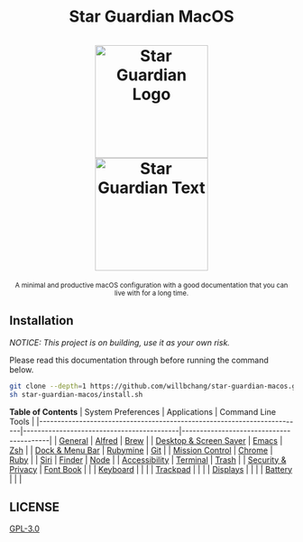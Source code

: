 <h1 align="center">
    Star Guardian MacOS
    <br>
    <br>
    <img width="200" alt="Star Guardian Logo" src="https://user-images.githubusercontent.com/14329786/110730526-8f22f600-825b-11eb-8eda-aa061caaa510.png">
    <br>
    <img width="200" alt="Star Guardian Text" src="https://user-images.githubusercontent.com/14329786/110730595-aa8e0100-825b-11eb-8fcf-8c2071f402ef.png">
</h1>

<div align="center">
    <sub>A minimal and productive macOS configuration with a good documentation that you can live with for a long time.</sub>   
</div>


## Installation
*NOTICE: This project is on building, use it as your own risk.*

Please read this documentation through before running the command below.
``` bash
git clone --depth=1 https://github.com/willbchang/star-guardian-macos.git
sh star-guardian-macos/install.sh
```

**Table of Contents**
| System Preferences                                                      | Applications                              | Command Line Tools                      |
|-------------------------------------------------------------------------|-------------------------------------------|-----------------------------------------|
| [General](./system-preferences/general.org)                             | [Alfred](./applications/alfred.org)       | [Brew](./command-line-tools/brew.org)   |
| [Desktop & Screen Saver](./system-preferences/desktop+screen-saver.org) | [Emacs](./applications/emacs.org)         | [Zsh](./command-line-tools/zsh.org)     |
| [Dock & Menu Bar](./system-preferences/dock+menu-bar.org)               | [Rubymine](./applications/rubymine.org)   | [Git](./command-line-tools/git.org)     |
| [Mission Control](./system-preferences/mission-control.org)             | [Chrome](./applications/chrome.org)       | [Ruby](./command-line-tools/ruby.org)   |
| [Siri](./system-preferences/siri.org)                                   | [Finder](./applications/finder.org)       | [Node](./command-line-tools/node.org)   |
| [Accessibility](./system-preferences/accessibility.org)                 | [Terminal](./applications/terminal.org)   | [Trash](./command-line-tools/trash.org) |
| [Security & Privacy](./system-preferences/security+privacy.org)         | [Font Book](./applications/font-book.org) |                                         |
| [Keyboard](./system-preferences/keyboard.org)                           |                                           |                                         |
| [Trackpad](./system-preferences/trackpad.org)                           |                                           |                                         |
| [Displays](./system-preferences/displays.org)                           |                                           |                                         |
| [Battery](./system-preferences/battery.org)                             |                                           |                                         |

## LICENSE
[GPL-3.0](LICENSE)
